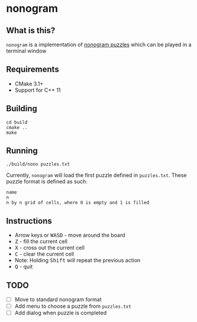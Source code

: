 # nonogram

## What is this?

`nonogram` is a implementation of [nonogram puzzles](https://en.wikipedia.org/wiki/Nonogram) which can be played in a terminal window

## Requirements

* CMake 3.1+
* Support for C++ 11

## Building

```terminal
cd build
cmake ..
make
```

## Running

```terminal
./build/nono puzzles.txt
```

Currently, `nonogram` will load the first puzzle defined in `puzzles.txt`. These puzzle format is defined as such:

```
name
n
n by n grid of cells, where 0 is empty and 1 is filled
```

## Instructions

- Arrow keys or <kbd>WASD</kbd> - move around the board
- <kbd>Z</kbd> - fill the current cell
- <kbd>X</kbd> - cross out the current cell
- <kbd>C</kbd> - clear the current cell
- Note: Holding <kbd>Shift</kbd> will repeat the previous action
- <kbd>Q</kbd> - quit

## TODO

- [ ] Move to standard nonogram format
- [ ] Add menu to choose a puzzle from `puzzles.txt`
- [ ] Add dialog when puzzle is completed
